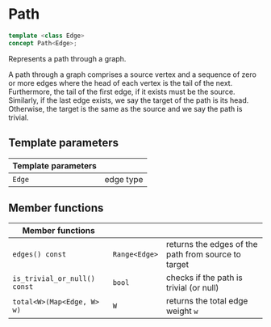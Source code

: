 
# Path

```c++
template <class Edge>
concept Path<Edge>;
```

Represents a path through a graph.

A path through a graph comprises a source vertex and a sequence of zero or more edges where the head of each vertex is the tail of the next.  Furthermore, the tail of the first edge, if it exists must be the source.  Similarly, if the last edge exists, we say the target of the path is its head.  Otherwise, the target is the same as the source and we say the path is trivial.

## Template parameters
| Template parameters | |
|---------------------|-|
| `Edge` | edge type |

## Member functions
| Member functions | | |
|------------------|-|-|
| `edges() const` | `Range<Edge>` | returns the edges of the path from source to target |
| `is_trivial_or_null() const` | `bool` | checks if the path is trivial (or null) |
| `total<W>(Map<Edge, W> w)` | `W` | returns the total edge weight `w` |
